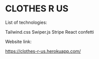 # CLOTHES R US

List of technologies:

Tailwind.css
Swiper.js
Stripe
React confetti

Website link:

https://clothes-r-us.herokuapp.com/

